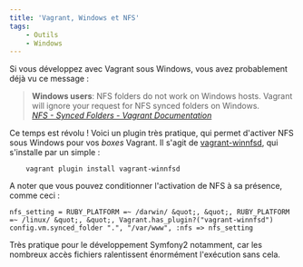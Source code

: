 ```yaml
---
title: 'Vagrant, Windows et NFS'
tags:
    - Outils
    - Windows
---
```


Si vous développez avec Vagrant sous Windows, vous avez probablement déjà vu ce
message :

> **Windows users**: NFS folders do not work on Windows hosts. Vagrant will
> ignore your request for NFS synced folders on Windows.  
>  <cite>[NFS - Synced Folders - Vagrant Documentation](https://docs.vagrantup.com/v2/synced-folders/nfs.html 'NFS - Synced Folders - Vagrant Documentation')</cite>

Ce temps est révolu ! Voici un plugin très pratique, qui permet d'activer NFS
sous Windows pour vos _boxes_ Vagrant. Il s'agit de
[vagrant-winnfsd](https://github.com/GM-Alex/vagrant-winnfsd 'Dépôt GitHub du plugin vagrant-winnfsd'),
qui s'installe par un simple :

```
    vagrant plugin install vagrant-winnfsd
```

A noter que vous pouvez conditionner l'activation de NFS à sa présence, comme
ceci :

```
nfs_setting = RUBY_PLATFORM =~ /darwin/ &quot;, &quot;, RUBY_PLATFORM =~ /linux/ &quot;, &quot;, Vagrant.has_plugin?("vagrant-winnfsd")
config.vm.synced_folder ".", "/var/www", :nfs => nfs_setting
```

Très pratique pour le développement Symfony2 notamment, car les nombreux accès
fichiers ralentissent énormément l'exécution sans cela.
